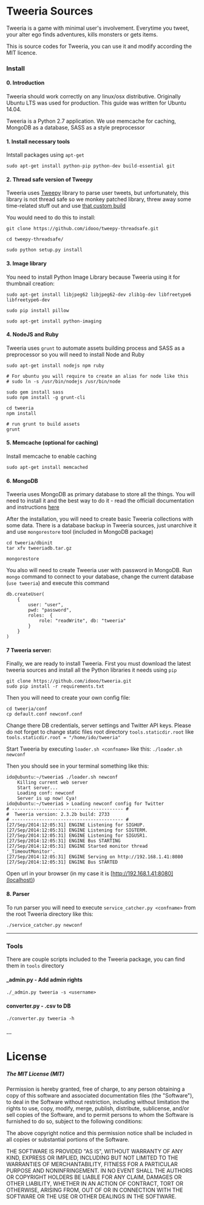 # Tweeria Sources

Tweeria is a game with minimal user's involvement. Everytime you tweet, your alter ego finds adventures, kills monsters or gets items.

This is source codes for Tweeria, you can use it and modify according the MIT licence. 

### Install

#### 0. Introduction
Tweeria should work correctly on any linux/osx distributive. Originally Ubuntu LTS was used for production. This guide was written for Ubuntu 14.04.

Tweeria is a Python 2.7 application. We use memcache for caching, MongoDB as a database, SASS as a style preprocessor

#### 1. Install necessary tools

Intstall packages using `apt-get`

```
sudo apt-get install python-pip python-dev build-essential git
```

#### 2. Thread safe version of Tweepy

Tweeria uses [Tweepy](https://github.com/tweepy/tweepy) library to parse user tweets, but unfortunately, this library is not thread safe so we monkey patched library, threw away some time-related stuff out and use [that custom build](https://github.com/idooo/tweepy-threadsafe)

You would need to do this to install:

```
git clone https://github.com/idooo/tweepy-threadsafe.git

cd tweepy-threadsafe/

sudo python setup.py install
```

#### 3. Image library

You need to install Python Image Library because Tweeria using it for thumbnail creation:

```
sudo apt-get install libjpeg62 libjpeg62-dev zlib1g-dev libfreetype6 libfreetype6-dev

sudo pip install pillow

sudo apt-get install python-imaging
```

#### 4. NodeJS and Ruby

Tweeria uses `grunt` to automate assets building process and SASS as a preprocessor so you will need to install Node and Ruby

```
sudo apt-get install nodejs npm ruby

# For ubuntu you will require to create an alias for node like this 
# sudo ln -s /usr/bin/nodejs /usr/bin/node

sudo gem install sass
sudo npm install -g grunt-cli

cd tweeria
npm install

# run grunt to build assets
grunt
```

#### 5. Memcache (optional for caching)
Install memcache to enable caching

```
sudo apt-get install memcached
```

#### 6. MongoDB

Tweeria uses MongoDB as primary database to store all the things. You will need to install it and the best way to do it - read the officiall documentation and instructions [here](http://docs.mongodb.org/manual/tutorial/install-mongodb-on-ubuntu/)

After the installation, you will need to create basic Tweeria collections with some data. There is a database backup in Tweeria sources, just unarchive it and use `mongorestore` tool (included in MongoDB package) 

```
cd tweeria/dbinit
tar xfv tweeriadb.tar.gz

mongorestore
```

You also will need to create Tweeria user with password in MongoDB. Run `mongo` command to connect to your database, change the current database (`use tweeria`) and execute this command

```
db.createUser(
	{
		user: "user",
		pwd: "password",
		roles:  { 
			role: "readWrite", db: "tweeria" 
		}
	}
)
```


#### 7 Tweeria server:

Finally, we are ready to install Tweeria. First you must download the latest tweeria sources and install all the Python libraries it needs using `pip`

```
git clone https://github.com/idooo/tweeria.git
sudo pip install -r requirements.txt
```

Then you will need to create your own config file:

```
cd tweeria/conf
cp default.conf newconf.conf
```

Change there DB credentials, server settings and Twitter API keys. Please do not forget to change static files root directory `tools.staticdir.root` like `tools.staticdir.root = "/home/ido/tweeria"`

Start Tweeria by executing `loader.sh <confname>` like this: `./loader.sh newconf`

Then you should see in your terminal something like this:

```
ido@ubuntu:~/tweeria$ ./loader.sh newconf
	Killing current web server
	Start server...
	Loading conf: newconf
	Server is up now! Cya!
ido@ubuntu:~/tweeria$ > Loading newconf config for Twitter
# ----------------------------------------- #
#  Tweeria version: 2.3.2b build: 2733
# ----------------------------------------- #
[27/Sep/2014:12:05:31] ENGINE Listening for SIGHUP.
[27/Sep/2014:12:05:31] ENGINE Listening for SIGTERM.
[27/Sep/2014:12:05:31] ENGINE Listening for SIGUSR1.
[27/Sep/2014:12:05:31] ENGINE Bus STARTING
[27/Sep/2014:12:05:31] ENGINE Started monitor thread '_TimeoutMonitor'.
[27/Sep/2014:12:05:31] ENGINE Serving on http://192.168.1.41:8080
[27/Sep/2014:12:05:31] ENGINE Bus STARTED
```

Open url in your browser (in my case it is [http://192.168.1.41:8080](localhost))

#### 8. Parser

To run parser you will need to execute `service_catcher.py <confname>` from the root Tweeria directory like this:

```
./service_catcher.py newconf
```

----------------
### Tools

There are couple scripts included to the Tweeria package, you can find them in `tools` directory 

#### _admin.py - Add admin rights

```
./_admin.py tweeria -s <username>
```

#### converter.py - .csv to DB 

```
./converter.py tweeria -h
```

#### ...


# License

##### The MIT License (MIT)

Permission is hereby granted, free of charge, to any person obtaining a copy of
this software and associated documentation files (the "Software"), to deal in
the Software without restriction, including without limitation the rights to
use, copy, modify, merge, publish, distribute, sublicense, and/or sell copies of
the Software, and to permit persons to whom the Software is furnished to do so,
subject to the following conditions:

The above copyright notice and this permission notice shall be included in all
copies or substantial portions of the Software.

THE SOFTWARE IS PROVIDED "AS IS", WITHOUT WARRANTY OF ANY KIND, EXPRESS OR
IMPLIED, INCLUDING BUT NOT LIMITED TO THE WARRANTIES OF MERCHANTABILITY, FITNESS
FOR A PARTICULAR PURPOSE AND NONINFRINGEMENT. IN NO EVENT SHALL THE AUTHORS OR
COPYRIGHT HOLDERS BE LIABLE FOR ANY CLAIM, DAMAGES OR OTHER LIABILITY, WHETHER
IN AN ACTION OF CONTRACT, TORT OR OTHERWISE, ARISING FROM, OUT OF OR IN
CONNECTION WITH THE SOFTWARE OR THE USE OR OTHER DEALINGS IN THE SOFTWARE.

